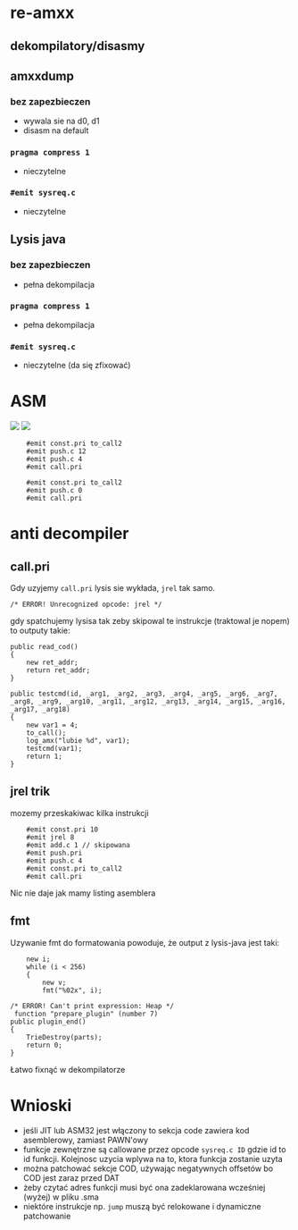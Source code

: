 # re-amxx

## dekompilatory/disasmy

## amxxdump

### bez zapezbieczen
- wywala sie na d0, d1
- disasm na default

### `pragma compress 1`
- nieczytelne

### `#emit sysreq.c`
- nieczytelne


## Lysis java

### bez zapezbieczen
- pełna dekompilacja

### `pragma compress 1`
- pełna dekompilacja

### `#emit sysreq.c`
- nieczytelne (da się zfixować)

# ASM
![](https://i.imgur.com/rcPXSY1.png)
![](https://i.imgur.com/x5UAZSX.png)


```
	#emit const.pri to_call2
	#emit push.c 12
	#emit push.c 4
	#emit call.pri
```

```
	#emit const.pri to_call2
	#emit push.c 0
	#emit call.pri
```

# anti decompiler

## call.pri
Gdy uzyjemy `call.pri` lysis sie wykłada, `jrel` tak samo.
```
/* ERROR! Unrecognized opcode: jrel */
```

gdy spatchujemy lysisa tak zeby skipowal te instrukcje (traktowal je nopem) to outputy takie:

```
public read_cod()
{
	new ret_addr;
	return ret_addr;
}

public testcmd(id, _arg1, _arg2, _arg3, _arg4, _arg5, _arg6, _arg7, _arg8, _arg9, _arg10, _arg11, _arg12, _arg13, _arg14, _arg15, _arg16, _arg17, _arg18)
{
	new var1 = 4;
	to_call();
	log_amx("lubie %d", var1);
	testcmd(var1);
	return 1;
}
```

## jrel trik

mozemy przeskakiwac kilka instrukcji
```
	#emit const.pri 10
	#emit jrel 8
	#emit add.c 1 // skipowana
	#emit push.pri
	#emit push.c 4
	#emit const.pri to_call2
	#emit call.pri
```

Nic nie daje jak mamy listing asemblera

## fmt

Uzywanie fmt do formatowania powoduje, że output z lysis-java jest taki:
```
	new i;
	while (i < 256)
	{
		new v;
		fmt("%02x", i);

/* ERROR! Can't print expression: Heap */
 function "prepare_plugin" (number 7)
public plugin_end()
{
	TrieDestroy(parts);
	return 0;
}
```

Łatwo fixnąć w dekompilatorze

# Wnioski

- jeśli JIT lub ASM32 jest włączony to sekcja code zawiera kod asemblerowy, zamiast PAWN'owy
- funkcje zewnętrzne są callowane przez opcode `sysreq.c ID` gdzie id to id funkcji. Kolejnosc uzycia wplywa na to, ktora funkcja zostanie uzyta
- można patchować sekcje COD, używając negatywnych offsetów bo COD jest zaraz przed DAT
- żeby czytać adres funkcji musi być ona zadeklarowana wcześniej (wyżej) w pliku .sma 
- niektóre instrukcje np. `jump` muszą być relokowane i dynamiczne patchowanie 
